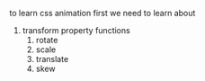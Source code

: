 to learn css animation first we need to learn about

1. transform property
   functions
   1. rotate
   2. scale
   3. translate
   4. skew
